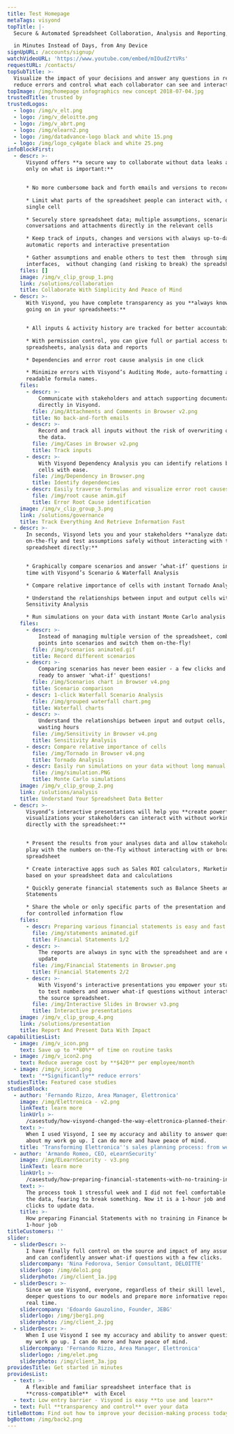 ```yaml
---
title: Test Homepage
metaTags: visyond
topTitle: |-
  Secure & Automated Spreadsheet Collaboration, Analysis and Reporting, 

  in Minutes Instead of Days, from Any Device
signUpURL: /accounts/signup/
watchVideoURL: 'https://www.youtube.com/embed/mIOudZrtVRs'
requestURL: /contacts/
topSubTitle: >-
  Visualize the impact of your decisions and answer any questions in real time,
  reduce errors and control what each collaborator can see and interact with
topImage: /img/homepage infographics new concept 2018-07-04.jpg
trustedTitle: trusted by
trustedLogos:
  - logo: /img/v_elt.png
  - logo: /img/v_deloitte.png
  - logo: /img/v_abrt.png
  - logo: /img/elearn2.png
  - logo: /img/datadvance-logo black and white 15.png
  - logo: /img/logo_cy4gate black and white 25.png
infoBlockFirst:
  - descr: >-
      Visyond offers **a secure way to collaborate without data leaks and focus
      only on what is important:**


      * No more cumbersome back and forth emails and versions to reconcile

      * Limit what parts of the spreadsheet people can interact with, down to a
      single cell

      * Securely store spreadsheet data; multiple assumptions, scenarios,
      conversations and attachments directly in the relevant cells

      * Keep track of inputs, changes and versions with always up-to-date
      automatic reports and interactive presentation

      * Gather assumptions and enable others to test them  through simple
      interfaces,  without changing (and risking to break) the spreadsheet
    files: []
    image: /img/v_clip_group_1.png
    link: /solutions/collaboration
    title: Collaborate With Simplicity And Peace of Mind
  - descr: >-
      With Visyond, you have complete transparency as you **always know what is
      going on in your spreadsheets:** 


      * All inputs & activity history are tracked for better accountability

      * With permission control, you can give full or partial access to
      spreadsheets, analysis data and reports 

      * Dependencies and error root cause analysis in one click

      * Minimize errors with Visyond’s Auditing Mode, auto-formatting and
      readable formula names.
    files:
      - descr: >-
          Communicate with stakeholders and attach supporting documentation
          directly in Visyond.
        file: /img/Attachments and Comments in Browser v2.png
        title: No back-and-forth emails
      - descr: >-
          Record and track all inputs without the risk of overwriting or losing
          the data.
        file: /img/Cases in Browser v2.png
        title: Track inputs
      - descr: >-
          With Visyond Dependency Analysis you can identify relations between
          cells with ease.
        file: /img/Dependency in Browser.png
        title: Identify dependencies
      - descr: Easily traverse formulas and visualize error root causes.
        file: /img/root cause anim.gif
        title: Error Root Cause identification
    image: /img/v_clip_group_3.png
    link: /solutions/governance
    title: Track Everything And Retrieve Information Fast
  - descr: >-
      In seconds, Visyond lets you and your stakeholders **analyze data
      on-the-fly and test assumptions safely without interacting with the
      spreadsheet directly:**


      * Graphically compare scenarios and answer ‘what-if’ questions in real
      time with Visyond’s Scenario & Waterfall Analysis

      * Compare relative importance of cells with instant Tornado Analysis

      * Understand the relationships between input and output cells with instant
      Sensitivity Analysis

      * Run simulations on your data with instant Monte Carlo analysis
    files:
      - descr: >-
          Instead of managing multiple version of the spreadsheet, combine data
          points into scenarios and switch them on-the-fly!
        file: /img/scenarios animated.gif
        title: Record different scenarios
      - descr: >-
          Comparing scenarios has never been easier - a few clicks and you are
          ready to answer 'what-if' questions!
        file: /img/Scenarios chart in Browser v4.png
        title: Scenario comparison
      - descr: 1-click Waterfall Scenario Analysis
        file: /img/grouped waterfall chart.png
        title: Waterfall charts
      - descr: >-
          Understand the relationships between input and output cells, without
          wasting hours
        file: /img/Sensitivity in Browser v4.png
        title: Sensitivity Analysis
      - descr: Compare relative importance of cells
        file: /img/Tornado in Browser v4.png
        title: Tornado Analysis
      - descr: Easily run simulations on your data without long manual setups
        file: /img/simulation.PNG
        title: Monte Carlo simulations
    image: /img/v_clip_group_2.png
    link: /solutions/analysis
    title: Understand Your Spreadsheet Data Better
  - descr: >-
      Visyond’s interactive presentations will help you **create powerful
      visualizations your stakeholders can interact with without working
      directly with the spreadsheet:**


      * Present the results from your analyses data and allow stakeholders to
      play with the numbers on-the-fly without interacting with or breaking the
      spreadsheet

      * Create interactive apps such as Sales ROI calculators, Marketing KPIs
      based on your spreadsheet data and calculations

      * Quickly generate financial statements such as Balance Sheets and Income
      Statements 

      * Share the whole or only specific parts of the presentation and report
      for controlled information flow
    files:
      - descr: Preparing various financial statements is easy and fast with Visyond
        file: /img/statements animated.gif
        title: Financial Statements 1/2
      - descr: >-
          The reports are always in sync with the spreadsheet and are easy to
          update
        file: /img/Financial Statements in Browser.png
        title: Financial Statements 2/2
      - descr: >-
          With Visyond's interactive presentations you empower your stakeholders
          to test numbers and answer what-if questions without interacting with
          the source spreadsheet.
        file: /img/Interactive Slides in Browser v3.png
        title: Interactive presentations
    image: /img/v_clip_group_4.png
    link: /solutions/presentation
    title: Report And Present Data With Impact
capabilitiesList:
  - image: /img/v_icon.png
    text: Save up to **80%** of time on routine tasks
  - image: /img/v_icon2.png
    text: Reduce average cost by **$420** per employee/month
  - image: /img/v_icon3.png
    text: '**Significantly** reduce errors'
studiesTitle: Featured case studies
studiesBlock:
  - author: 'Fernando Rizzo, Area Manager, Elettronica'
    image: /img/Elettronica - v2.png
    linkText: learn more
    linkUrl: >-
      /casestudy/how-visyond-changed-the-way-elettronica-planned-their-sales-and-shortened-the-process-from-weeks-to-hours/
    text: >-
      When I used Visyond, I see my accuracy and ability to answer questions
      about my work go up. I can do more and have peace of mind.
    title: 'Transforming Elettronica''s sales planning process: from weeks to hours'
  - author: 'Armando Romeo, CEO, eLearnSecurity'
    image: /img/ELearnSecurity - v3.png
    linkText: learn more
    linkUrl: >-
      /casestudy/how-preparing-financial-statements-with-no-training-in-finance-became-a-1-hour-job/
    text: >-
      The process took 1 stressful week and I did not feel comfortable to update
      the data, fearing to break something. Now it is a 1-hour job and a few
      clicks to update data.
    title: >-
      How preparing Financial Statements with no training in Finance became a
      1-hour job
titleCustomers: ''
slider:
  - sliderDescr: >-
      I have finally full control on the source and impact of any assumptions,
      and can confidently answer what-if questions with a few clicks.
    slidercompany: 'Nina Fedorova, Senior Consultant, DELOITTE'
    sliderlogo: /img/delo1.png
    sliderphoto: /img/client_1a.jpg
  - sliderDescr: >-
      Since we use Visyond, everyone, regardless of their skill level, can ask
      deeper questions to our models and prepare more informative reports in
      real time.
    slidercompany: 'Edoardo Gauzolino, Founder, JEBG'
    sliderlogo: /img/jberg1.png
    sliderphoto: /img/client_2.jpg
  - sliderDescr: >-
      When I use Visyond I see my accuracy and ability to answer questions about
      my work go up. I can do more and have peace of mind.
    slidercompany: 'Fernando Rizzo, Area Manager, Elettronica'
    sliderlogo: /img/elet.png
    sliderphoto: /img/client_3a.jpg
providesTitle: Get started in minutes
providesList:
  - text: >-
      A flexible and familiar spreadsheet interface that is
      **cross-compatible**  with Excel
  - text: Low entry barrier - Visyond is easy **to use and learn**
  - text: Full **transparency and control** over your data
titleBottom: Find out how to improve your decision-making process today
bgBottom: /img/back2.png
---
```


